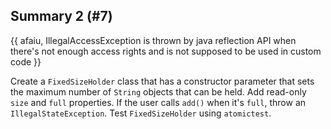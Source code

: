 ## Summary 2 (#7)

{{ afaiu, IllegalAccessException is thrown by java reflection API when there's
not enough access rights and is not supposed to be used in custom code }}

Create a `FixedSizeHolder` class that has a constructor parameter that
sets the maximum number of `String` objects that can be held. Add read-only
`size` and `full` properties. If the user calls `add()` when it's `full`, throw
an `IllegalStateException`. Test `FixedSizeHolder` using `atomictest`.